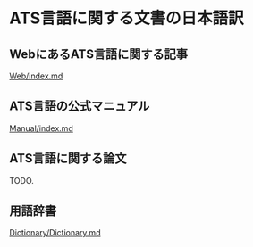 ATS言語に関する文書の日本語訳
=============================

## WebにあるATS言語に関する記事

[Web/index.md](Web/index.md)

## ATS言語の公式マニュアル

[Manual/index.md](Manual/index.md)

## ATS言語に関する論文

TODO.

## 用語辞書

[Dictionary/Dictionary.md](Dictionary/Dictionary.md)
